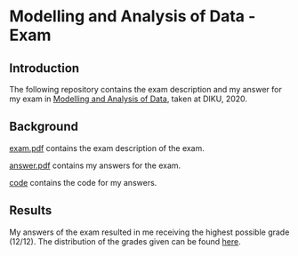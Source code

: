 # Modelling and Analysis of Data - Exam

## Introduction
The following repository contains the exam description and my answer for my exam in [Modelling and Analysis of Data](https://kurser.ku.dk/course/ndab16012u/2019-2020), taken at DIKU, 2020.

## Background
[exam.pdf](exam.pdf) contains the exam description of the exam.

[answer.pdf](answer.pdf) contains my answers for the exam.

[code](./code) contains the code for my answers.

## Results
My answers of the exam resulted in me receiving the highest possible grade (12/12). The distribution of the grades given can be found [here](http://karakterstatistik.stads.ku.dk/Histogram/NDAB16012E/Winter-2019/B2).
